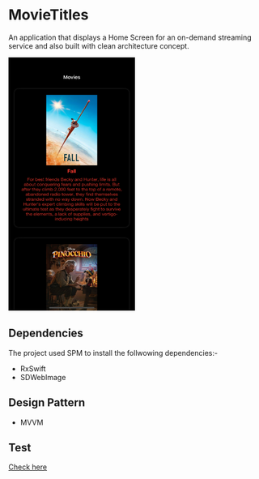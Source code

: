 # MovieTitles
An application that displays a Home Screen for an on-demand streaming service and also built with clean architecture concept.

<img src="https://github.com/Abdullah8888/MovieTitles/blob/main/MovieTitle/Resources/sample_image.png" alt="drawing" style="width:250px;height:500px;"/>

## Dependencies
The project used SPM to install the follwowing dependencies:-
- RxSwift
- SDWebImage

## Design Pattern
- MVVM

## Test

 [Check here](https://github.com/Abdullah8888/MovieTitles/tree/main/MovieTitleTests)

